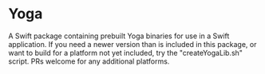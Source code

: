 # Yoga

A Swift package containing prebuilt Yoga binaries for use in a Swift application.  If you need a newer version than is included in this package, or want to build for a platform not yet included, try the "createYogaLib.sh" script.  PRs welcome for any additional platforms.
